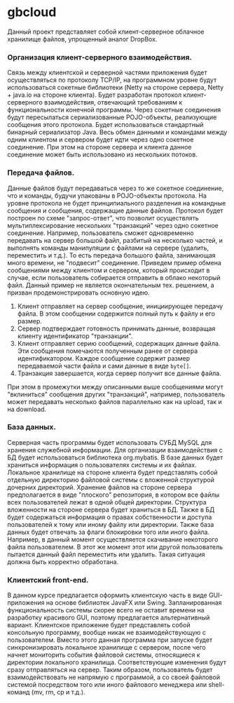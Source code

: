 # gbcloud
Данный проект представляет собой клиент-серверное облачное хранилище файлов, упрощенный аналог
DropBox. 

### Организация клиент-серверного взаимодействия.
Связь между клиентской и серверной частями приложения будет осуществляться по протоколу TCP/IP, на 
программном уровне будут использоваться сокетные библиотеки (Netty на стороне сервера, Netty + java.io
на стороне клиента). Будет разработан протокол клиент-серверного взаимодействия, отвечающий требованиям
к функциональности конечной программы. Через сокетные соединения будут пересылаться сериализованные 
POJO-объекты, реализующие сообщения этого протокола. Будет использоваться стандартный бинарный сериализатор 
Java. Весь обмен данными и командами между одним клиентом и сервером будет идти через одно сокетное
соединение. При этом на стороне сервера и клиента данное соединение может быть использовано из нескольких
потоков.

### Передача файлов.
Данные файлов будут передаваться через то же сокетное соединение, что и команды, будучи упакованы в 
POJO-объекты протокола. На уровне протокола не будет принципиального разделения на командные
сообщения и сообщения, содержащие данные файлов. Протокол будет построен по схеме "запрос-ответ", что 
позволит осуществлять мультиплексирование нескольких "транзакций" через одно сокетное соединение. 
Например, пользователь сможет одновременно передавать на сервер большой файл, разбитый на несколько 
частей, и выполнять команды манипуляции с файлами на сервере (удалить, переместить и т.д.). То есть
передача большого файла, занимающая много времени, не "подвесит" соединение. Приведем пример обмена 
сообщениями между клиентом и сервером, который происходит в случае, если пользователь собирается
отправить в облако некоторый файл. Данный пример не является окончательным тех. решением, а призван 
продемонстрировать основную идею.
1. Клиент отправляет на сервер сообщение, инициирующее передачу файла. В этом сообщении содержится 
полный путь к файлу и его размер.
2. Сервер подтверждает готовность принимать данные, возвращая клиенту идентификатор "транзакции".
3. Клиент отправляет серию сообщений, содержащих данные файла. Эти сообщения помечаются полученным 
ранее от сервера идентификатором. Каждое сообщение содержит размер передаваемой части файла и сами 
данные в виде `byte[]`.
4. Транзакция завершается, когда сервер получит все данные файла. 

При этом в промежутки между описанными выше сообщениями могут "вклиниться" сообщения других 
"транзакций", например, пользователь может передавать несколько файлов параллельно как на
upload, так и на download.

### База данных.
Серверная часть программы будет использовать СУБД MySQL для хранения служебной информации. 
Для организации взаимодействия с БД будет использоваться библиотека org.mybatis. В базе данных будет
храниться информация о пользователях системы и их файлах. Локальное хранилище на стороне клиента 
будет представлять собой отдельную директорию файловой системы с вложенной структурой дочерних 
директорий. Хранение файлов на стороне сервера предполагается в виде "плоского" репозитория, в 
котором все файлы всех пользователей лежат в одной общей директории. Структура вложенности на стороне
сервера будет храниться в БД. Также в БД будет содержаться информация о правах собственности и доступа
пользователей к тому или иному файлу или директории. Также база данных будет отвечать за флаги
блокировки того или иного файла. Например, в данный момент осуществляется скачивание некоторого файла
пользователем. В этот же момент этот или другой пользователь пытается данный файл переместить или удалить.
Такая ситуация должна быть корректно обработана.

### Клиентский front-end.
В данном курсе предлагается оформить клиентскую часть в виде GUI-приложения на основе библиотек 
JavaFX или Swing. Запланированная функциональность системы скорее всего не оставит времени на 
разработку красивого GUI, поэтому предлагается альтернативный вариант. Клиентское приложение будет
представлять собой консольную программу, вообще никак не взаимодействующую с пользователем. Вместо
этого данная программа при запуске будет синхронизировать локальное хранилище с сервером, после чего
начнет мониторить события файловой системы, относящиеся к директории локального хранилища. 
Соответствующие изменения будут сразу отправляться на сервер. Таким образом, пользователь будет 
взаимодействовать не напрямую с программой, а со своей файловой системой посредством того или 
иного файлового менеджера или shell-команд (mv, rm, cp и т.д.).  